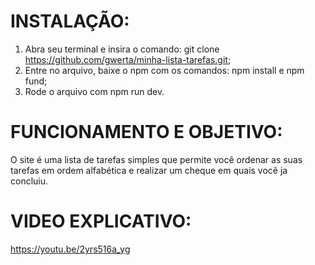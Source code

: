 # INSTALAÇÃO:
1. Abra seu terminal e insira o comando: git clone https://github.com/gwerta/minha-lista-tarefas.git;
2. Entre no arquivo, baixe o npm com os comandos: npm install e npm fund;
3. Rode o arquivo com npm run dev.

# FUNCIONAMENTO E OBJETIVO:

  O site é uma lista de tarefas simples que permite você ordenar as suas tarefas em ordem alfabética e realizar um cheque em quais você ja concluiu.

# VIDEO EXPLICATIVO:

https://youtu.be/2yrs516a_yg
